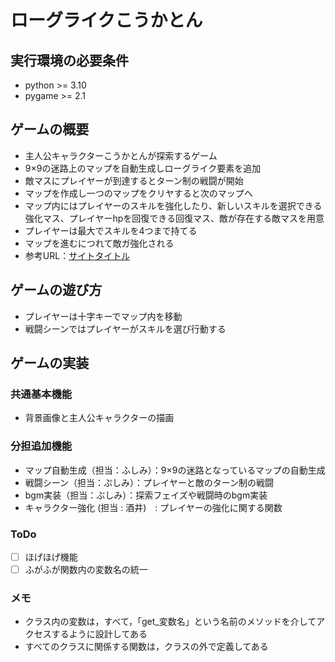 # ローグライクこうかとん

## 実行環境の必要条件
* python >= 3.10
* pygame >= 2.1

## ゲームの概要
* 主人公キャラクターこうかとんが探索するゲーム
* 9×9の迷路上のマップを自動生成しローグライク要素を追加
* 敵マスにプレイヤーが到達するとターン制の戦闘が開始
* マップを作成し一つのマップをクリヤすると次のマップへ
* マップ内にはプレイヤーのスキルを強化したり、新しいスキルを選択できる強化マス、プレイヤーhpを回復できる回復マス、敵が存在する敵マスを用意
* プレイヤーは最大でスキルを4つまで持てる
* マップを進むにつれて敵ガ強化される
* 参考URL：[サイトタイトル](https://www.hoge.com/)

## ゲームの遊び方
* プレイヤーは十字キーでマップ内を移動
* 戦闘シーンではプレイヤーがスキルを選び行動する

## ゲームの実装
### 共通基本機能
* 背景画像と主人公キャラクターの描画

### 分担追加機能
* マップ自動生成（担当：ふしみ）：9×9の迷路となっているマップの自動生成
* 戦闘シーン（担当：ぷしみ）：プレイヤーと敵のターン制の戦闘
* bgm実装（担当：ぶしみ）：探索フェイズや戦闘時のbgm実装
* キャラクター強化 (担当 : 酒井)　: プレイヤーの強化に関する関数
### ToDo
- [ ] ほげほげ機能
- [ ] ふがふが関数内の変数名の統一

### メモ
* クラス内の変数は，すべて，「get_変数名」という名前のメソッドを介してアクセスするように設計してある
* すべてのクラスに関係する関数は，クラスの外で定義してある

